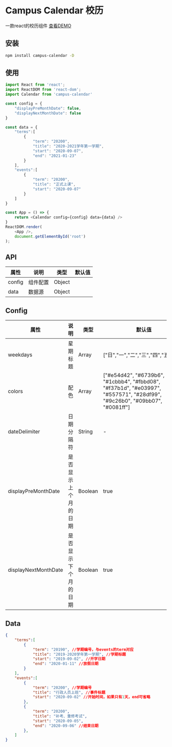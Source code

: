 # Campus Calendar 校历
一款react的校历组件 [查看DEMO](https://danbaixi.github.io/campus-calendar/)

## 安装
```bash
npm install campus-calendar -D
```

## 使用
```javascript
import React from 'react';
import ReactDOM from 'react-dom';
import Calendar from 'campus-calendar'

const config = {
    "displayPreMonthDate": false,
    "displayNextMonthDate": false
}

const data = {
    "terms":[
        {
            "term": "20200",
            "title": "2020-2021学年第一学期",
            "start": "2020-09-07",
            "end": "2021-01-23"
        }
    ],
    "events":[
        {
            "term": "20200",
            "title": "正式上课",
            "start": "2020-09-07"
        }
    ]
}

const App = () => {
    return <Calendar config={config} data={data} />
}
ReactDOM.render(
    <App />,
    document.getElementById('root')
);
```
## API
| 属性 | 说明   | 类型 | 默认值 |
| ------ | -------- | ------ | ------ |
| config | 组件配置 | Object |        |
| data   | 数据源 | Object |        |

## Config
| 属性                   | 说明         | 类型      | 默认值                                                                                                                                    |
|----------------------|------------|---------|----------------------------------------------------------------------------------------------------------------------------------------|
| weekdays             | 星期标题       | Array   | \["日","一","二","三","四","五","六"\]                                                                                                        |
| colors               | 配色         | Array   | \["\#e54d42", "\#6739b6", "\#1cbbb4", "\#fbbd08", "\#f37b1d", "\#e03997", "\#557571", "\#28df99", "\#9c26b0", "\#09bb07", "\#0081ff"\] |
| dateDelimiter        | 日期分隔符      | String  | \-                                                                                                                                     |
| displayPreMonthDate  | 是否显示上个月的日期 | Boolean | true                                                                                                                                   |
| displayNextMonthDate | 是否显示下个月的日期 | Boolean | true                                                                                                                                   |

## Data
```json
{
    "terms":[
        {
            "term": "20190", //学期编号，与events的term对应
            "title": "2019-2020学年第一学期", //学期标题
            "start": "2019-09-02", //开学日期
            "end": "2020-01-11" //放假日期
        }
    ],
    "events":[
        {
            "term": "20200", //学期编号
            "title": "行政人员上班", //事件标题
            "start": "2020-09-02" //开始时间，如果只有1天，end可省略
        },
        {
            "term": "20200",
            "title": "补考、重修考试",
            "start": "2020-09-05",
            "end": "2020-09-06" //结束日期
        },
    ]
}
```